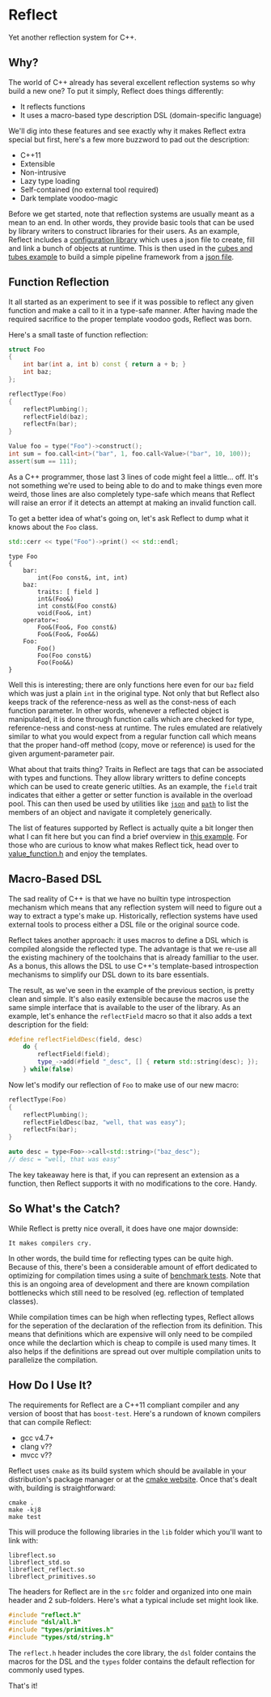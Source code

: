 # Reflect #

Yet another reflection system for C++.


## Why? ##

The world of C++ already has several excellent reflection systems so why build a
new one? To put it simply, Reflect does things differently:

* It reflects functions
* It uses a macro-based type description DSL (domain-specific language)

We'll dig into these features and see exactly why it makes Reflect extra special
but first, here's a few more buzzword to pad out the description:

* C++11
* Extensible
* Non-intrusive
* Lazy type loading
* Self-contained (no external tool required)
* Dark template voodoo-magic

Before we get started, note that reflection systems are usually meant as a mean
to an end. In other words, they provide basic tools that can be used by library
writers to construct libraries for their users. As an example, Reflect includes
a [configuration library](src/utils/config) which uses a json file to create,
fill and link a bunch of objects at runtime. This is then used in the
[cubes and tubes example](tests/cubes_test.cpp) to build a simple pipeline
framework from a [json file](tests/data/cubes.json).


## Function Reflection ##

It all started as an experiment to see if it was possible to reflect any given
function and make a call to it in a type-safe manner. After having made the
required sacrifice to the proper template voodoo gods, Reflect was born.

Here's a small taste of function reflection:

```c++
struct Foo
{
    int bar(int a, int b) const { return a + b; }
	int baz;
};

reflectType(Foo)
{
    reflectPlumbing();
	reflectField(baz);
    reflectFn(bar);
}

Value foo = type("Foo")->construct();
int sum = foo.call<int>("bar", 1, foo.call<Value>("bar", 10, 100));
assert(sum == 111);
```

As a C++ programmer, those last 3 lines of code might feel a little... off. It's
not something we're used to being able to do and to make things even more weird,
those lines are also completely type-safe which means that Reflect will raise an
error if it detects an attempt at making an invalid function call.

To get a better idea of what's going on, let's ask Reflect to dump what it knows
about the `Foo` class.

```c++
std::cerr << type("Foo")->print() << std::endl;
```
```
type Foo
{
    bar:
        int(Foo const&, int, int)
    baz:
        traits: [ field ]
        int&(Foo&)
        int const&(Foo const&)
        void(Foo&, int)
    operator=:
        Foo&(Foo&, Foo const&)
        Foo&(Foo&, Foo&&)
    Foo:
        Foo()
        Foo(Foo const&)
        Foo(Foo&&)
}
```

Well this is interesting; there are only functions here even for our `baz` field
which was just a plain `int` in the original type. Not only that but Reflect
also keeps track of the reference-ness as well as the const-ness of each
function parameter. In other words, whenever a reflected object is manipulated,
it is done through function calls which are checked for type, reference-ness and
const-ness at runtime. The rules emulated are relatively similar to what you
would expect from a regular function call which means that the proper hand-off
method (copy, move or reference) is used for the given argument-parameter pair.

What about that traits thing? Traits in Reflect are tags that can be associated
with types and functions. They allow library writters to define concepts which
can be used to create generic utilties. As an example, the `field` trait
indicates that either a getter or setter function is available in the overload
pool. This can then used be used by utilities like [`json`](src/utils/json) and
[`path`](src/utils/config/path.h) to list the members of an object and navigate
it completely generically.

The list of features supported by Reflect is actually quite a bit longer then
what I can fit here but you can find a brief overview in
[this example](tests/demo_test.cpp). For those who are curious to know what
makes Reflect tick, head over to [value_function.h](src/value_function.h) and
enjoy the templates.


## Macro-Based DSL ##

The sad reality of C++ is that we have no builtin type introspection mechanism
which means that any reflection system will need to figure out a way to extract
a type's make up. Historically, reflection systems have used external tools to
process either a DSL file or the original source code.

Reflect takes another approach: it uses macros to define a DSL which is compiled
alongside the reflected type. The advantage is that we re-use all the existing
machinery of the toolchains that is already familliar to the user. As a bonus,
this allows the DSL to use C++'s template-based introspection mechanisms to
simplify our DSL down to its bare essentials.

The result, as we've seen in the example of the previous section, is pretty
clean and simple. It's also easily extensible because the macros use the same
simple interface that is available to the user of the library. As an example,
let's enhance the `reflectField` macro so that it also adds a text description
for the field:

```c++
#define reflectFieldDesc(field, desc)                                   \
    do {                                                                \
        reflectField(field);                                            \
        type_->add(#field "_desc", [] { return std::string(desc); });   \
    } while(false)
```

Now let's modify our reflection of `Foo` to make use of our new macro:

```c++
reflectType(Foo)
{
    reflectPlumbing();
	reflectFieldDesc(baz, "well, that was easy");
    reflectFn(bar);
}

auto desc = type<Foo>->call<std::string>("baz_desc");
// desc = "well, that was easy"
```

The key takeaway here is that, if you can represent an extension as a function,
then Reflect supports it with no modifications to the core. Handy.


## So What's the Catch? ##

While Reflect is pretty nice overall, it does have one major downside:

    It makes compilers cry.

In other words, the build time for reflecting types can be quite high. Because
of this, there's been a considerable amount of effort dedicated to optimizing
for compilation times using a suite of [benchmark tests](tests/cperf). Note that
this is an ongoing area of development and there are known compilation
bottlenecks which still need to be resolved (eg. reflection of templated
classes).

While compilation times can be high when reflecting types, Reflect allows for
the seperation of the declaration of the reflection from its definition. This
means that definitions which are expensive will only need to be compiled once
while the declartion which is cheap to compile is used many times. It also helps
if the definitions are spread out over multiple compilation units to parallelize
the compilation.


## How Do I Use It? ##

The requirements for Reflect are a C++11 compliant compiler and any version of
boost that has `boost-test`. Here's a rundown of known compilers that can
compile Reflect:

* gcc v4.7+
* clang v??
* mvcc v??

Reflect uses `cmake` as its build system which should be available in your
distribution's package manager or at the
[cmake website](http://www.cmake.org). Once that's dealt with, building is
straightforward:

```
cmake .
make -kj8
make test
```

This will produce the following libraries in the `lib` folder which you'll want
to link with:

```
libreflect.so
libreflect_std.so
libreflect_reflect.so
libreflect_primitives.so
```

The headers for Reflect are in the `src` folder and organized into one main header
and 2 sub-folders. Here's what a typical include set might look like.

```c++
#include "reflect.h"
#include "dsl/all.h"
#include "types/primitives.h"
#include "types/std/string.h"
```

The `reflect.h` header includes the core library, the `dsl` folder contains the
macros for the DSL and the `types` folder contains the default reflection for
commonly used types.

That's it!
